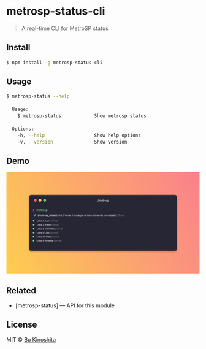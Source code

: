 # metrosp-status-cli

> A real-time CLI for MetroSP status


## Install

```bash
$ npm install -g metrosp-status-cli
```


## Usage

```bash
$ metrosp-status --help

  Usage:
    $ metrosp-status            Show metrosp status

  Options:
    -h, --help                  Show help options
    -v, --version               Show version
```


## Demo

<img src="https://github.com/bukinoshita/metrosp-status-cli/blob/master/demo.png"/>


## Related

- [metrosp-status] — API for this module


## License

MIT © [Bu Kinoshita](https://bukinoshita.io)
